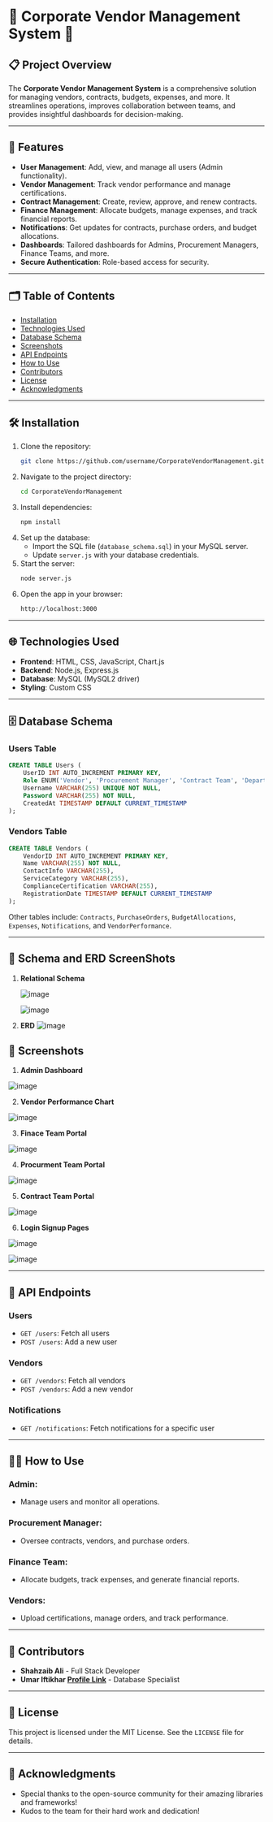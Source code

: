 # 🎉 Corporate Vendor Management System 🎉



## 📋 Project Overview
The **Corporate Vendor Management System** is a comprehensive solution for managing vendors, contracts, budgets, expenses, and more. It streamlines operations, improves collaboration between teams, and provides insightful dashboards for decision-making.

---

## 🚀 Features

- **User Management**: Add, view, and manage all users (Admin functionality).
- **Vendor Management**: Track vendor performance and manage certifications.
- **Contract Management**: Create, review, approve, and renew contracts.
- **Finance Management**: Allocate budgets, manage expenses, and track financial reports.
- **Notifications**: Get updates for contracts, purchase orders, and budget allocations.
- **Dashboards**: Tailored dashboards for Admins, Procurement Managers, Finance Teams, and more.
- **Secure Authentication**: Role-based access for security.

---

## 🗂️ Table of Contents

- [Installation](#installation)
- [Technologies Used](#technologies-used)
- [Database Schema](#database-schema)
- [Screenshots](#screenshots)
- [API Endpoints](#api-endpoints)
- [How to Use](#how-to-use)
- [Contributors](#contributors)
- [License](#license)
- [Acknowledgments](#acknowledgments)

---

## 🛠️ Installation

1. Clone the repository:
   ```bash
   git clone https://github.com/username/CorporateVendorManagement.git
   ```
2. Navigate to the project directory:
   ```bash
   cd CorporateVendorManagement
   ```
3. Install dependencies:
   ```bash
   npm install
   ```
4. Set up the database:
   - Import the SQL file (`database_schema.sql`) in your MySQL server.
   - Update `server.js` with your database credentials.
5. Start the server:
   ```bash
   node server.js
   ```
6. Open the app in your browser:
   ```bash
   http://localhost:3000
   ```

---

## 🌐 Technologies Used

- **Frontend**: HTML, CSS, JavaScript, Chart.js
- **Backend**: Node.js, Express.js
- **Database**: MySQL (MySQL2 driver)
- **Styling**: Custom CSS

---

## 🗄️ Database Schema

### Users Table
```sql
CREATE TABLE Users (
    UserID INT AUTO_INCREMENT PRIMARY KEY,
    Role ENUM('Vendor', 'Procurement Manager', 'Contract Team', 'Department Head', 'Finance Team', 'Admin') NOT NULL,
    Username VARCHAR(255) UNIQUE NOT NULL,
    Password VARCHAR(255) NOT NULL,
    CreatedAt TIMESTAMP DEFAULT CURRENT_TIMESTAMP
);
```

### Vendors Table
```sql
CREATE TABLE Vendors (
    VendorID INT AUTO_INCREMENT PRIMARY KEY,
    Name VARCHAR(255) NOT NULL,
    ContactInfo VARCHAR(255),
    ServiceCategory VARCHAR(255),
    ComplianceCertification VARCHAR(255),
    RegistrationDate TIMESTAMP DEFAULT CURRENT_TIMESTAMP
);
```

Other tables include: `Contracts`, `PurchaseOrders`, `BudgetAllocations`, `Expenses`, `Notifications`, and `VendorPerformance`.

---

## 📸 Schema and ERD ScreenShots

1. **Relational Schema**


   ![image](https://github.com/user-attachments/assets/e8bfe327-c1aa-4aae-b9a8-750cfa55416c)


   ![image](https://github.com/user-attachments/assets/4f94b7fe-2694-46bb-b414-8629993b4b8d)

2. **ERD**
![image](https://github.com/user-attachments/assets/39b70606-2e7d-470d-9633-9fa380c9120c)



## 📸 Screenshots


1. **Admin Dashboard**

![image](https://github.com/user-attachments/assets/9dcbba90-1c05-4d8f-ac65-ff0cad4c625c)

2. **Vendor Performance Chart**

![image](https://github.com/user-attachments/assets/1399b6ef-a53f-4dc0-b90c-5924889b64d3)


3. **Finace Team Portal**

![image](https://github.com/user-attachments/assets/db6a9986-04aa-4868-8290-5f485ba3128f)

4. **Procurment Team Portal**

![image](https://github.com/user-attachments/assets/7c3d5f9e-9f6a-4527-9564-ddf2efbcf4f4)

5. **Contract Team Portal**

![image](https://github.com/user-attachments/assets/5c5f47a0-5e49-4703-a127-e67c79026294)

6. **Login Signup Pages**

![image](https://github.com/user-attachments/assets/a057937a-8ded-4b12-80f8-f5c60c06cfd5)


![image](https://github.com/user-attachments/assets/3c75d1ce-b114-49ec-b1f6-7b9ec5763f49)


   
---


## 🔗 API Endpoints

### Users
- `GET /users`: Fetch all users
- `POST /users`: Add a new user

### Vendors
- `GET /vendors`: Fetch all vendors
- `POST /vendors`: Add a new vendor

### Notifications
- `GET /notifications`: Fetch notifications for a specific user

---

## 🧑‍💻 How to Use

### Admin:
- Manage users and monitor all operations.

### Procurement Manager:
- Oversee contracts, vendors, and purchase orders.

### Finance Team:
- Allocate budgets, track expenses, and generate financial reports.

### Vendors:
- Upload certifications, manage orders, and track performance.

---

## 🤝 Contributors

- **Shahzaib Ali** - Full Stack Developer
- **Umar Iftikhar [Profile Link](https://github.com/Oye-Umar)** - Database Specialist


---

## 📄 License

This project is licensed under the MIT License. See the `LICENSE` file for details.

---

## 🌟 Acknowledgments

- Special thanks to the open-source community for their amazing libraries and frameworks!
- Kudos to the team for their hard work and dedication!
